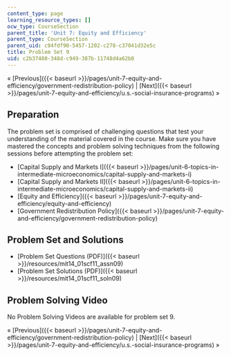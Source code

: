```yaml
---
content_type: page
learning_resource_types: []
ocw_type: CourseSection
parent_title: 'Unit 7: Equity and Efficiency'
parent_type: CourseSection
parent_uid: c94fdf90-5457-1202-c278-c37041d32e5c
title: Problem Set 9
uid: c2b37480-348d-c949-387b-11748d4a62b0
---
```


« [Previous]({{< baseurl >}}/pages/unit-7-equity-and-efficiency/government-redistribution-policy) | [Next]({{< baseurl >}}/pages/unit-7-equity-and-efficiency/u.s.-social-insurance-programs) »

Preparation
-----------

The problem set is comprised of challenging questions that test your understanding of the material covered in the course. Make sure you have mastered the concepts and problem solving techniques from the following sessions before attempting the problem set:

*   [Capital Supply and Markets I]({{< baseurl >}}/pages/unit-6-topics-in-intermediate-microeconomics/capital-supply-and-markets-i)
*   [Capital Supply and Markets II]({{< baseurl >}}/pages/unit-6-topics-in-intermediate-microeconomics/capital-supply-and-markets-ii)
*   [Equity and Efficiency]({{< baseurl >}}/pages/unit-7-equity-and-efficiency/equity-and-efficiency)
*   [Government Redistribution Policy]({{< baseurl >}}/pages/unit-7-equity-and-efficiency/government-redistribution-policy)

Problem Set and Solutions
-------------------------

*   [Problem Set Questions (PDF)]({{< baseurl >}}/resources/mit14_01scf11_assn09)
*   [Problem Set Solutions (PDF)]({{< baseurl >}}/resources/mit14_01scf11_soln09)

Problem Solving Video
---------------------

No Problem Solving Videos are available for problem set 9.

« [Previous]({{< baseurl >}}/pages/unit-7-equity-and-efficiency/government-redistribution-policy) | [Next]({{< baseurl >}}/pages/unit-7-equity-and-efficiency/u.s.-social-insurance-programs) »